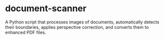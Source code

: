# document-scanner
A Python script that processes images of documents, automatically detects their boundaries, applies perspective correction, and converts them to enhanced PDF files.
